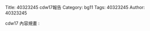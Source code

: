 Title: 40323245 cdw17報告
Category: bg11
Tags: 40323245
Author: 40323245

cdw17 內容規畫 : 
<!-- PELICAN_END_SUMMARY -->